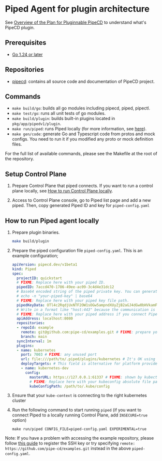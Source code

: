 # Piped Agent for plugin architecture

See [Overview of the Plan for Pluginnable PipeCD](https://pipecd.dev/blog/2024/11/28/overview-of-the-plan-for-pluginnable-pipecd/) to understand what's PipeCD plugin.


## Prerequisites

- [Go 1.24 or later](https://go.dev/)

## Repositories
- [pipecd](https://github.com/pipe-cd/pipecd): contains all source code and documentation of PipeCD project.

## Commands

- `make build/go`: builds all go modules including pipecd, piped, pipectl.
- `make test/go`: runs all unit tests of go modules.
- `make build/plugin`: builds built-in plugins located in `pkg/app/pipedv1/plugin`.
- `make run/piped`: runs Piped locally (for more information, see [here](#how-to-run-piped-agent-locally)).
- `make gen/code`: generate Go and Typescript code from protos and mock configs. You need to run it if you modified any proto or mock definition files.

For the full list of available commands, please see the Makefile at the root of the repository.

## Setup Control Plane

1. Prepare Control Plane that piped connects. If you want to run a control plane locally, see [How to run Control Plane locally](https://github.com/pipe-cd/pipecd/tree/master/cmd/control-plane#how-to-run-control-plane-locally).

2. Access to Control Plane console, go to Piped list page and add a new piped. Then, copy generated Piped ID and key for `piped-config.yaml`

## How to run Piped agent locally

1. Prepare plugin binaries.

    ```sh
    make build/plugin
    ```

2. Prepare the piped configuration file `piped-config.yaml`. This is an example configuration;
    ```yaml
    apiVersion: pipecd.dev/v1beta1
    kind: Piped
    spec:
      projectID: quickstart
      # FIXME: Replace here with your piped ID.
      pipedID: 7accd470-1786-49ee-ac09-3c4d4e31dc12
      # Base64 encoded string of the piped private key. You can generate it by the following command.
      # echo -n "your-piped-key" | base64
      # FIXME: Replace here with your piped key file path.
      pipedKeyData: OTl4c2RqdjUxNTF2OW1sOGw5ampndXUyZjB2aGJ4dGw0bHVkamF4Mmc3a3l1enFqY20K
      # Write in a format like "host:443" because the communication is done via gRPC.
      # FIXME: Replace here with your piped address if you connect Piped to a control plane that does not run locally.
      apiAddress: localhost:8080
      repositories:
      - repoId: example
        remote: git@github.com:pipe-cd/examples.git # FIXME: prepare your manifest repo
        branch: main
      syncInterval: 1m
      plugins:
      - name: kubernetes
        port: 7003 # FIXME: any unused port
        url: file:///path/to/.piped/plugins/kubernetes # It's OK using any value for now because it's a dummy. We will implement it later.
        deployTargets: # This field is alternative for platform providers
        - name: kubernetes-dev
          config:
            masterURL: https://127.0.0.1:61337 # FIXME: shown by kubectl cluster-info
            # FIXME: Replace here with your kubeconfig absolute file path.
            kubeConfigPath: /path/to/.kube/config
    ```

3. Ensure that your `kube-context` is connecting to the right kubernetes cluster

4. Run the following command to start running `piped` (if you want to connect Piped to a locally running Control Plane, add `INSECURE=true` option)

    ``` console
    make run/piped CONFIG_FILE=piped-config.yaml EXPERIMENTAL=true
    ```

Note: If you have a problem with accessing the example repository, please follow [this guide](https://docs.github.com/en/authentication/connecting-to-github-with-ssh/generating-a-new-ssh-key-and-adding-it-to-the-ssh-agent) to register the SSH key or try specifying `remote: https://github.com/pipe-cd/examples.git` instead in the above `piped-config.yaml`.
